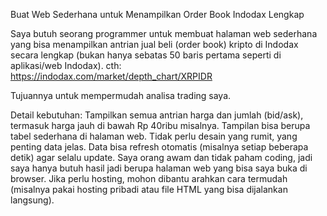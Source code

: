 Buat Web Sederhana untuk Menampilkan Order Book Indodax Lengkap
 

Saya butuh seorang programmer untuk membuat halaman web sederhana yang bisa menampilkan antrian jual beli (order book) kripto di Indodax secara lengkap (bukan hanya sebatas 50 baris pertama seperti di aplikasi/web Indodax). cth: https://indodax.com/market/depth_chart/XRPIDR

Tujuannya untuk mempermudah analisa trading saya.

Detail kebutuhan:
Tampilkan semua antrian harga dan jumlah (bid/ask), termasuk harga jauh di bawah Rp 40ribu misalnya.
Tampilan bisa berupa tabel sederhana di halaman web. Tidak perlu desain yang rumit, yang penting data jelas.
Data bisa refresh otomatis (misalnya setiap beberapa detik) agar selalu update.
Saya orang awam dan tidak paham coding, jadi saya hanya butuh hasil jadi berupa halaman web yang bisa saya buka di browser.
Jika perlu hosting, mohon dibantu arahkan cara termudah (misalnya pakai hosting pribadi atau file HTML yang bisa dijalankan langsung).
